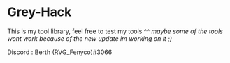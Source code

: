 # Grey-Hack

This is my tool library, feel free to test my tools ^^
*maybe some of the tools wont work because of the new update im working on it ;)*

Discord : Berth (RVG_Fenyco)#3066

